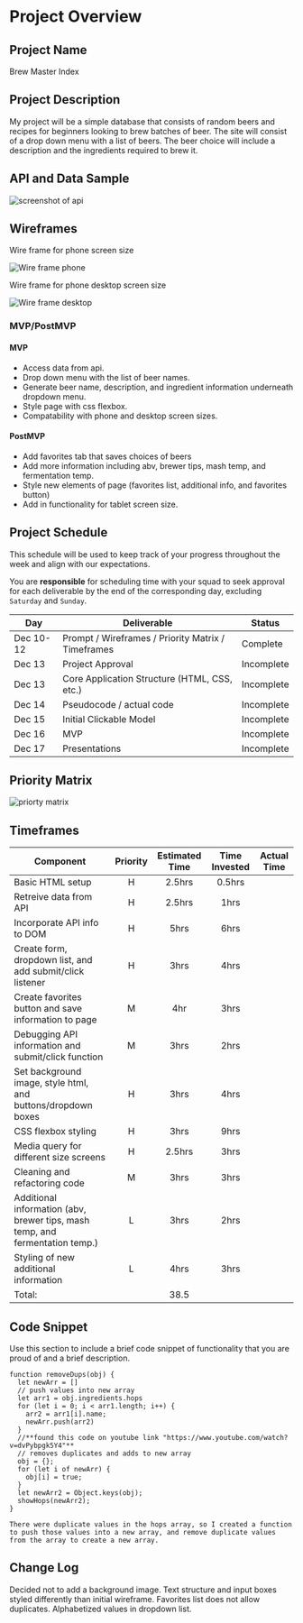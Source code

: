# Project Overview

## Project Name

Brew Master Index

## Project Description

My project will be a simple database that consists of random beers and recipes for beginners looking to brew batches of beer. The site will consist of a drop down menu with a list of beers. The beer choice will include a description and the ingredients required to brew it.

## API and Data Sample

![screenshot of api](./assets/api_screenshot.png)

## Wireframes
Wire frame for phone screen size

![Wire frame phone](./assets/phone.png)

Wire frame for phone desktop screen size

![Wire frame desktop](./assets/desktop.png)
### MVP/PostMVP


#### MVP 

* Access data from api.
* Drop down menu with the list of beer names.
* Generate beer name, description, and ingredient information underneath dropdown menu.
* Style page with css flexbox.
* Compatability with phone and desktop screen sizes.

#### PostMVP  

* Add favorites tab that saves choices of beers
* Add more information including abv, brewer tips, mash temp, and fermentation temp.
* Style new elements of page (favorites list, additional info, and favorites button)
* Add in functionality for tablet screen size.


## Project Schedule

This schedule will be used to keep track of your progress throughout the week and align with our expectations.  

You are **responsible** for scheduling time with your squad to seek approval for each deliverable by the end of the corresponding day, excluding `Saturday` and `Sunday`.

|  Day | Deliverable | Status
|---|---| ---|
|Dec 10-12| Prompt / Wireframes / Priority Matrix / Timeframes | Complete
|Dec 13| Project Approval | Incomplete
|Dec 13| Core Application Structure (HTML, CSS, etc.) | Incomplete
|Dec 14| Pseudocode / actual code | Incomplete
|Dec 15| Initial Clickable Model  | Incomplete
|Dec 16| MVP | Incomplete
|Dec 17| Presentations | Incomplete

## Priority Matrix

![priorty matrix](./assets/priority_matrix.png)

## Timeframes


| Component | Priority | Estimated Time | Time Invested | Actual Time |
| --- | :---: |  :---: | :---: | :---: |
| Basic HTML setup| H | 2.5hrs| 0.5hrs |  |
| Retreive data from API | H | 2.5hrs| 1hrs | |
| Incorporate API info to DOM| H | 5hrs| 6hrs | |
| Create form, dropdown list, and add submit/click listener| H | 3hrs | 4hrs | |
| Create favorites button and save information to page| M | 4hr| 3hrs | |
| Debugging API information and submit/click function| M | 3hrs |2hrs | |
| Set background image, style html, and buttons/dropdown boxes| H | 3hrs| 4hrs ||
| CSS flexbox styling| H | 3hrs| 9hrs | |
| Media query for different size screens| H | 2.5hrs| 3hrs| |
| Cleaning and refactoring code| M | 3hrs| 3hrs | |
| Additional information (abv, brewer tips, mash temp, and fermentation temp.)| L | 3hrs| 2hrs | |
| Styling of new additional information| L | 4hrs| 3hrs | |
|Total:| | 38.5| | |



## Code Snippet

Use this section to include a brief code snippet of functionality that you are proud of and a brief description.  

```
function removeDups(obj) {
  let newArr = []
  // push values into new array
  let arr1 = obj.ingredients.hops
  for (let i = 0; i < arr1.length; i++) {
    arr2 = arr1[i].name;
    newArr.push(arr2)
  }
  //**found this code on youtube link "https://www.youtube.com/watch?v=dvPybpgk5Y4"**
  // removes duplicates and adds to new array
  obj = {};
  for (let i of newArr) {
    obj[i] = true;
  }
  let newArr2 = Object.keys(obj);
  showHops(newArr2);
}

There were duplicate values in the hops array, so I created a function to push those values into a new array, and remove duplicate values from the array to create a new array.
```

## Change Log
 Decided not to add a background image.
 Text structure and input boxes styled differently than initial wireframe.
 Favorites list does not allow duplicates.
 Alphabetized values in dropdown list.